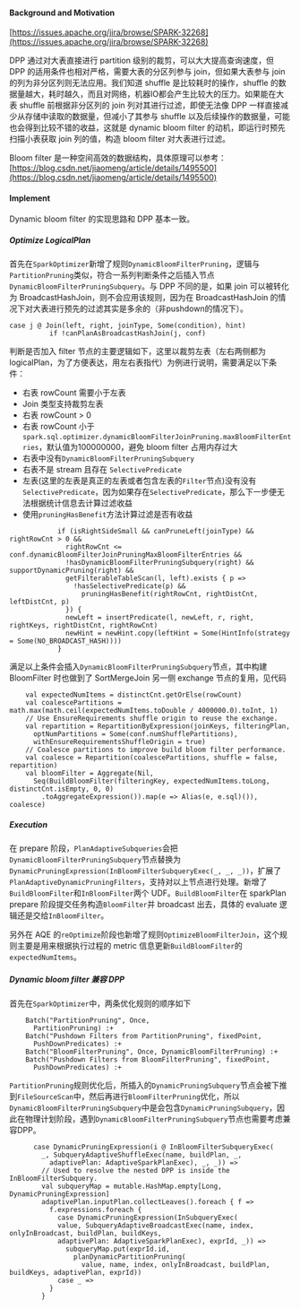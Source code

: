 #### Background and Motivation

[https://issues.apache.org/jira/browse/SPARK-32268](https://issues.apache.org/jira/browse/SPARK-32268)

DPP 通过对大表直接进行 partition 级别的裁剪，可以大大提高查询速度，但 DPP 的适用条件也相对严格，需要大表的分区列参与 join，但如果大表参与 join 的列为非分区列则无法应用。我们知道 shuffle 是比较耗时的操作，shuffle 的数据量越大，耗时越久，而且对网络，机器IO都会产生比较大的压力。如果能在大表 shuffle 前根据非分区列的 join 列对其进行过滤，即使无法像 DPP 一样直接减少从存储中读取的数据量，但减小了其参与 shuffle 以及后续操作的数据量，可能也会得到比较不错的收益，这就是 dynamic bloom filter 的动机，即运行时预先扫描小表获取 join 列的值，构造 bloom filter 对大表进行过滤。

Bloom filter 是一种空间高效的数据结构，具体原理可以参考： [https://blog.csdn.net/jiaomeng/article/details/1495500](https://blog.csdn.net/jiaomeng/article/details/1495500)

#### Implement

Dynamic bloom filter 的实现思路和 DPP 基本一致。

##### Optimize LogicalPlan

首先在`SparkOptimizer`新增了规则`DynamicBloomFilterPruning`，逻辑与`PartitionPruning`类似，符合一系列判断条件之后插入节点`DynamicBloomFilterPruningSubquery`。与 DPP 不同的是，如果 join 可以被转化为 BroadcastHashJoin，则不会应用该规则，因为在 BroadcastHashJoin 的情况下对大表进行预先的过滤其实是多余的（非pushdown的情况下）。

```
case j @ Join(left, right, joinType, Some(condition), hint)
          if !canPlanAsBroadcastHashJoin(j, conf)
```

判断是否加入 filter 节点的主要逻辑如下，这里以裁剪左表（左右两侧都为 logicalPlan，为了方便表达，用左右表指代）为例进行说明，需要满足以下条件：

-   右表 rowCount 需要小于左表
-   Join 类型支持裁剪左表
-   右表 rowCount > 0
-   右表 rowCount 小于 `spark.sql.optimizer.dynamicBloomFilterJoinPruning.maxBloomFilterEntries`，默认值为100000000，避免 bloom filter 占用内存过大
-   右表中没有`DynamicBloomFilterPruningSubquery`
-   右表不是 stream 且存在 `SelectivePredicate`
-   左表(这里的左表是真正的左表或者包含左表的`Filter`节点)没有没有`SelectivePredicate`，因为如果存在`SelectivePredicate`，那么下一步便无法根据统计信息去计算过滤收益
-   使用`pruningHasBenefit`方法计算过滤是否有收益

```
            if (isRightSideSmall && canPruneLeft(joinType) && rightRowCnt > 0 &&
              rightRowCnt <= conf.dynamicBloomFilterJoinPruningMaxBloomFilterEntries &&
              !hasDynamicBloomFilterPruningSubquery(right) && supportDynamicPruning(right) &&
              getFilterableTableScan(l, left).exists { p =>
                !hasSelectivePredicate(p) &&
                  pruningHasBenefit(rightRowCnt, rightDistCnt, leftDistCnt, p)
              }) {
              newLeft = insertPredicate(l, newLeft, r, right, rightKeys, rightDistCnt, rightRowCnt)
              newHint = newHint.copy(leftHint = Some(HintInfo(strategy = Some(NO_BROADCAST_HASH))))
            }
```

满足以上条件会插入`DynamicBloomFilterPruningSubquery`节点，其中构建 BloomFilter 时也做到了 SortMergeJoin 另一侧 exchange 节点的复用，见代码

```
    val expectedNumItems = distinctCnt.getOrElse(rowCount)
    val coalescePartitions = math.max(math.ceil(expectedNumItems.toDouble / 4000000.0).toInt, 1)
    // Use EnsureRequirements shuffle origin to reuse the exchange.
    val repartition = RepartitionByExpression(joinKeys, filteringPlan,
      optNumPartitions = Some(conf.numShufflePartitions),
      withEnsureRequirementsShuffleOrigin = true)
    // Coalesce partitions to improve build bloom filter performance.
    val coalesce = Repartition(coalescePartitions, shuffle = false, repartition)
    val bloomFilter = Aggregate(Nil,
      Seq(BuildBloomFilter(filteringKey, expectedNumItems.toLong, distinctCnt.isEmpty, 0, 0)
        .toAggregateExpression()).map(e => Alias(e, e.sql)()), coalesce)
```

##### Execution

在 prepare 阶段，`PlanAdaptiveSubqueries`会把`DynamicBloomFilterPruningSubquery`节点替换为`DynamicPruningExpression(InBloomFilterSubqueryExec(_, _, _))`，扩展了`PlanAdaptiveDynamicPruningFilters`，支持对以上节点进行处理。新增了`BuildBloomFilter`和`InBloomFilter`两个 UDF。`BuildBloomFilter`在 sparkPlan prepare 阶段提交任务构造`BloomFilter`并 broadcast 出去，具体的 evaluate 逻辑还是交给`InBloomFilter`。

另外在 AQE 的`reOptimize`阶段也新增了规则`OptimizeBloomFilterJoin`，这个规则主要是用来根据执行过程的 metric 信息更新`BuildBloomFilter`的`expectedNumItems`。

##### Dynamic bloom filter 兼容 DPP

首先在`SparkOptimizer`中，两条优化规则的顺序如下

```
    Batch("PartitionPruning", Once,
      PartitionPruning) :+
    Batch("Pushdown Filters from PartitionPruning", fixedPoint,
      PushDownPredicates) :+
    Batch("BloomFilterPruning", Once, DynamicBloomFilterPruning) :+
    Batch("Pushdown Filters from BloomFilterPruning", fixedPoint,
      PushDownPredicates) :+
```

`PartitionPruning`规则优化后，所插入的`DynamicPruningSubquery`节点会被下推到`FileSourceScan`中，然后再进行`BloomFilterPruning`优化，所以`DynamicBloomFilterPruningSubquery`中是会包含`DynamicPruningSubquery`，因此在物理计划阶段，遇到`DynamicBloomFilterPruningSubquery`节点也需要考虑兼容DPP。

```
      case DynamicPruningExpression(i @ InBloomFilterSubqueryExec(
        _, SubqueryAdaptiveShuffleExec(name, buildPlan, _,
          adaptivePlan: AdaptiveSparkPlanExec), _, _)) =>
        // Used to resolve the nested DPP is inside the InBloomFilterSubquery.
        val subqueryMap = mutable.HashMap.empty[Long, DynamicPruningExpression]
        adaptivePlan.inputPlan.collectLeaves().foreach { f =>
          f.expressions.foreach {
            case DynamicPruningExpression(InSubqueryExec(
            value, SubqueryAdaptiveBroadcastExec(name, index, onlyInBroadcast, buildPlan, buildKeys,
            adaptivePlan: AdaptiveSparkPlanExec), exprId, _)) =>
              subqueryMap.put(exprId.id,
                planDynamicPartitionPruning(
                  value, name, index, onlyInBroadcast, buildPlan, buildKeys, adaptivePlan, exprId))
            case _ =>
          }
        }
```